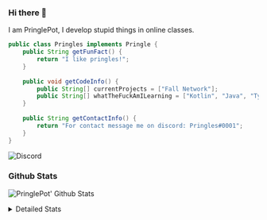 ### Hi there 👋

I am PringlePot, I develop stupid things in online classes. 

```java
public class Pringles implements Pringle {
    public String getFunFact() {
        return "I like pringles!";
    }
    
    public void getCodeInfo() {
        public String[] currentProjects = ["Fall Network"];
        public String[] whatTheFuckAmILearning = ["Kotlin", "Java", "Typescript", "NextJS"];
    }
    
    public String getContactInfo() {
        return "For contact message me on discord: Pringles#0001";
    }
}
```
![Discord](https://discord.c99.nl/widget/theme-1/226911291636318208.png)


### Github Stats
![PringlePot' Github Stats](https://github-readme-stats.vercel.app/api?username=PringlePot&show_icons=true&theme=dark)

<details>
  <summary>Detailed Stats</summary>
    
<!--START_SECTION:waka-->
![Lines of code](https://img.shields.io/badge/From%20Hello%20World%20I%27ve%20Written-45956%20lines%20of%20code-blue)

**🐱 My Github Data** 

> 🏆 337 Contributions in the Year 2021
 > 
> 📦 84.4 kB Used in Github's Storage 
 > 
> 💼 Opted to Hire
 > 
> 📜 2 Public Repositories 
 > 
> 🔑 6 Private Repositories  
 > 
**I'm an Early 🐤** 

```text
🌞 Morning    45 commits     ████░░░░░░░░░░░░░░░░░░░░░   17.72% 
🌆 Daytime    130 commits    ████████████░░░░░░░░░░░░░   51.18% 
🌃 Evening    79 commits     ███████░░░░░░░░░░░░░░░░░░   31.1% 
🌙 Night      0 commits      ░░░░░░░░░░░░░░░░░░░░░░░░░   0.0%

```
📅 **I'm Most Productive on Thursday** 

```text
Monday       59 commits     █████░░░░░░░░░░░░░░░░░░░░   23.23% 
Tuesday      24 commits     ██░░░░░░░░░░░░░░░░░░░░░░░   9.45% 
Wednesday    26 commits     ██░░░░░░░░░░░░░░░░░░░░░░░   10.24% 
Thursday     60 commits     ██████░░░░░░░░░░░░░░░░░░░   23.62% 
Friday       45 commits     ████░░░░░░░░░░░░░░░░░░░░░   17.72% 
Saturday     34 commits     ███░░░░░░░░░░░░░░░░░░░░░░   13.39% 
Sunday       6 commits      ░░░░░░░░░░░░░░░░░░░░░░░░░   2.36%

```


📊 **This Week I Spent My Time On** 

```text
💬 Programming Languages: 
Java                     25 hrs 32 mins      ██████████████████████░░░   90.91% 
XML                      1 hr 50 mins        █░░░░░░░░░░░░░░░░░░░░░░░░   6.53% 
YAML                     21 mins             ░░░░░░░░░░░░░░░░░░░░░░░░░   1.3% 
Markdown                 14 mins             ░░░░░░░░░░░░░░░░░░░░░░░░░   0.85% 
Git Config               6 mins              ░░░░░░░░░░░░░░░░░░░░░░░░░   0.41%

🔥 Editors: 
IntelliJ                 27 hrs 25 mins      ████████████████████████░   97.63% 
Sublime Text             39 mins             ░░░░░░░░░░░░░░░░░░░░░░░░░   2.37%

```

**I Mostly Code in Java** 

```text
Java                     4 repos             ████████████████████░░░░░   80.0% 
Kotlin                   1 repo              █████░░░░░░░░░░░░░░░░░░░░   20.0%

```



<!--END_SECTION:waka-->
</details>
